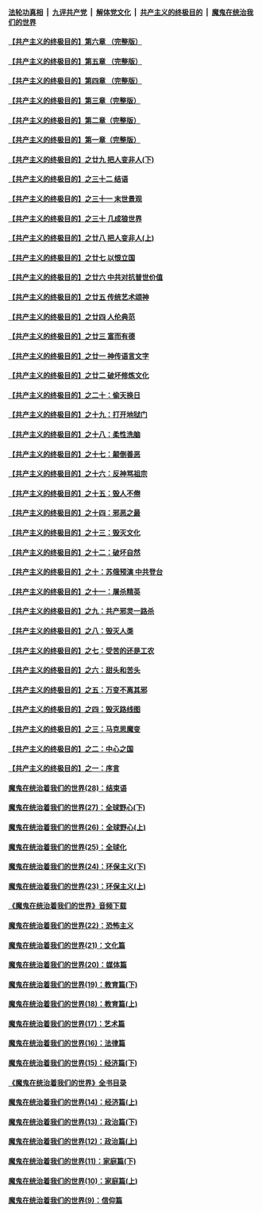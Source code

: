 ####  [法轮功真相](../../../../basic/blob/master/README.md?t=05190231) &nbsp;|&nbsp; [九评共产党](../../../../9ping.md/blob/master/README.md?t=05190231) &nbsp;|&nbsp; [解体党文化](../../../../jtdwh.md/blob/master/README.md?t=05190231)  &nbsp;|&nbsp; [共产主义的终极目的](../../../../gczydzjmd.md/blob/master/README.md?t=05190231) &nbsp;|&nbsp; [魔鬼在统治我们的世界](../../../../mgztzwmdsj.md/blob/master/README.md?t=05190231) 

#### [【共产主义的终极目的】第六章 （完整版）](../pages/nsc422/n11428913.md?t=05190231) 

#### [【共产主义的终极目的】第五章 （完整版）](../pages/nsc422/n11428912.md?t=05190231) 

#### [【共产主义的终极目的】第四章 （完整版）](../pages/nsc422/n11428907.md?t=05190231) 

#### [【共产主义的终极目的】第三章（完整版）](../pages/nsc422/n11428848.md?t=05190231) 

#### [【共产主义的终极目的】第二章（完整版）](../pages/nsc422/n11428831.md?t=05190231) 

#### [【共产主义的终极目的】第一章（完整版）](../pages/nsc422/n11417651.md?t=05190231) 

#### [【共产主义的终极目的】之廿九 把人变非人(下)](../pages/nsc422/n11344140.md?t=05190231) 

#### [【共产主义的终极目的】之三十二 结语](../pages/nsc422/n11360535.md?t=05190231) 

#### [【共产主义的终极目的】之三十一 末世景观](../pages/nsc422/n11351129.md?t=05190231) 

#### [【共产主义的终极目的】之三十 几成狼世界](../pages/nsc422/n11348280.md?t=05190231) 

#### [【共产主义的终极目的】之廿八 把人变非人(上)](../pages/nsc422/n11340492.md?t=05190231) 

#### [【共产主义的终极目的】之廿七 以恨立国](../pages/nsc422/n11336944.md?t=05190231) 

#### [【共产主义的终极目的】之廿六 中共对抗普世价值](../pages/nsc422/n11324785.md?t=05190231) 

#### [【共产主义的终极目的】之廿五 传统艺术颂神](../pages/nsc422/n11296396.md?t=05190231) 

#### [【共产主义的终极目的】之廿四 人伦典范](../pages/nsc422/n11296397.md?t=05190231) 

#### [【共产主义的终极目的】之廿三 富而有德](../pages/nsc422/n11283598.md?t=05190231) 

#### [【共产主义的终极目的】之廿一 神传语言文字](../pages/nsc422/n11263265.md?t=05190231) 

#### [【共产主义的终极目的】之廿二 破坏修炼文化](../pages/nsc422/n11245728.md?t=05190231) 

#### [【共产主义的终极目的】之二十：偷天换日](../pages/nsc422/n11238846.md?t=05190231) 

#### [【共产主义的终极目的】之十九：打开地狱门](../pages/nsc422/n11206376.md?t=05190231) 

#### [【共产主义的终极目的】之十八：柔性洗脑](../pages/nsc422/n11199994.md?t=05190231) 

#### [【共产主义的终极目的】之十七：颠倒善恶](../pages/nsc422/n11179782.md?t=05190231) 

#### [【共产主义的终极目的】之十六：反神骂祖宗](../pages/nsc422/n11166798.md?t=05190231) 

#### [【共产主义的终极目的】之十五：毁人不倦](../pages/nsc422/n11166792.md?t=05190231) 

#### [【共产主义的终极目的】之十四：邪恶之最](../pages/nsc422/n11150249.md?t=05190231) 

#### [【共产主义的终极目的】之十三：毁灭文化](../pages/nsc422/n11135227.md?t=05190231) 

#### [【共产主义的终极目的】之十二：破坏自然](../pages/nsc422/n11135214.md?t=05190231) 

#### [【共产主义的终极目的】之十：苏俄预演 中共登台](../pages/nsc422/n11118424.md?t=05190231) 

#### [【共产主义的终极目的】之十一：屠杀精英](../pages/nsc422/n11118442.md?t=05190231) 

#### [【共产主义的终极目的】之九：共产邪灵一路杀](../pages/nsc422/n11114139.md?t=05190231) 

#### [【共产主义的终极目的】之八：毁灭人类](../pages/nsc422/n11108503.md?t=05190231) 

#### [【共产主义的终极目的】之七：受苦的还是工农](../pages/nsc422/n11101809.md?t=05190231) 

#### [【共产主义的终极目的】之六：甜头和苦头](../pages/nsc422/n11096971.md?t=05190231) 

#### [【共产主义的终极目的】之五：万变不离其邪](../pages/nsc422/n11091285.md?t=05190231) 

#### [【共产主义的终极目的】之四：毁灭路线图](../pages/nsc422/n11086284.md?t=05190231) 

#### [【共产主义的终极目的】之三：马克思魔变](../pages/nsc422/n11061941.md?t=05190231) 

#### [【共产主义的终极目的】之二：中心之国](../pages/nsc422/n11047728.md?t=05190231) 

#### [【共产主义的终极目的】之一：序言](../pages/nsc422/n11086077.md?t=05190231) 

#### [魔鬼在统治着我们的世界(28)：结束语](../pages/nsc422/n10936246.md?t=05190231) 

#### [魔鬼在统治着我们的世界(27)：全球野心(下)](../pages/nsc422/n10928319.md?t=05190231) 

#### [魔鬼在统治着我们的世界(26)：全球野心(上)](../pages/nsc422/n10900318.md?t=05190231) 

#### [魔鬼在统治着我们的世界(25)：全球化](../pages/nsc422/n10788205.md?t=05190231) 

#### [魔鬼在统治着我们的世界(24)：环保主义(下)](../pages/nsc422/n10695307.md?t=05190231) 

#### [魔鬼在统治着我们的世界(23)：环保主义(上)](../pages/nsc422/n10688613.md?t=05190231) 

#### [《魔鬼在统治着我们的世界》音频下载](../pages/nsc422/n10635553.md?t=05190231) 

#### [魔鬼在统治着我们的世界(22)：恐怖主义](../pages/nsc422/n10614727.md?t=05190231) 

#### [魔鬼在统治着我们的世界(21)：文化篇](../pages/nsc422/n10597706.md?t=05190231) 

#### [魔鬼在统治着我们的世界(20)：媒体篇](../pages/nsc422/n10586579.md?t=05190231) 

#### [魔鬼在统治着我们的世界(19)：教育篇(下)](../pages/nsc422/n10564808.md?t=05190231) 

#### [魔鬼在统治着我们的世界(18)：教育篇(上)](../pages/nsc422/n10526970.md?t=05190231) 

#### [魔鬼在统治着我们的世界(17)：艺术篇](../pages/nsc422/n10499093.md?t=05190231) 

#### [魔鬼在统治着我们的世界(16)：法律篇](../pages/nsc422/n10485969.md?t=05190231) 

#### [魔鬼在统治着我们的世界(15)：经济篇(下)](../pages/nsc422/n10469975.md?t=05190231) 

#### [《魔鬼在统治着我们的世界》全书目录](../pages/nsc422/n10464261.md?t=05190231) 

#### [魔鬼在统治着我们的世界(14)：经济篇(上)](../pages/nsc422/n10457370.md?t=05190231) 

#### [魔鬼在统治着我们的世界(13)：政治篇(下)](../pages/nsc422/n10448270.md?t=05190231) 

#### [魔鬼在统治着我们的世界(12)：政治篇(上)](../pages/nsc422/n10444576.md?t=05190231) 

#### [魔鬼在统治着我们的世界(11)：家庭篇(下)](../pages/nsc422/n10440961.md?t=05190231) 

#### [魔鬼在统治着我们的世界(10)：家庭篇(上)](../pages/nsc422/n10435448.md?t=05190231) 

#### [魔鬼在统治着我们的世界(9)：信仰篇](../pages/nsc422/n10432159.md?t=05190231) 

